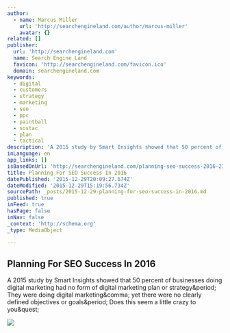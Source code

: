 ```yaml
---
author:
  - name: Marcus Miller
    url: 'http://searchengineland.com/author/marcus-miller'
    avatar: {}
related: []
publisher:
  url: 'http://searchengineland.com'
  name: Search Engine Land
  favicon: 'http://searchengineland.com/favicon.ico'
  domain: searchengineland.com
keywords:
  - digital
  - customers
  - strategy
  - marketing
  - seo
  - ppc
  - paintball
  - sostac
  - plan
  - tactical
description: 'A 2015 study by Smart Insights showed that 50 percent of businesses doing digital marketing had no form of digital marketing plan or strategy. They were doing digital marketing, yet there were no clearly defined objectives or goals. Does this seem a little crazy to you?'
inLanguage: en
app_links: []
isBasedOnUrl: 'http://searchengineland.com/planning-seo-success-2016-238896'
title: Planning For SEO Success In 2016
datePublished: '2015-12-29T20:09:27.674Z'
dateModified: '2015-12-29T15:19:56.734Z'
sourcePath: _posts/2015-12-29-planning-for-seo-success-in-2016.md
published: true
inFeed: true
hasPage: false
inNav: false
_context: 'http://schema.org'
_type: MediaObject

---
```

<article style=""><h1>Planning For SEO Success In 2016</h1><p>A 2015 study by Smart Insights showed that 50 percent of businesses doing digital marketing had no form of digital marketing plan or strategy&amp;period; They were doing digital marketing&amp;comma; yet there were no clearly defined objectives or goals&amp;period; Does this seem a little crazy to you&amp;quest;</p><img src="http://searchengineland.com/figz/wp-content/seloads/2015/12/digital-marketing-strategy.png" /></article>